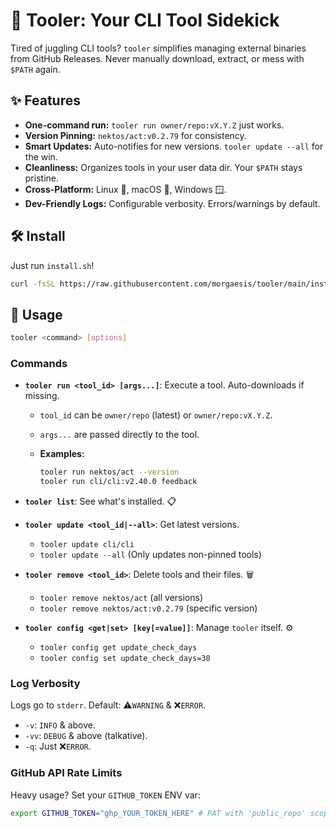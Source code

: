 # 🚀 Tooler: Your CLI Tool Sidekick

Tired of juggling CLI tools? `tooler` simplifies managing external binaries from GitHub Releases.
Never manually download, extract, or mess with `$PATH` again.

## ✨ Features

- **One-command run:** `tooler run owner/repo:vX.Y.Z` just works.
- **Version Pinning:** `nektos/act:v0.2.79` for consistency.
- **Smart Updates:** Auto-notifies for new versions. `tooler update --all` for the win.
- **Cleanliness:** Organizes tools in your user data dir. Your `$PATH` stays pristine.
- **Cross-Platform:** Linux 🐧, macOS 🍎, Windows 🪟.
- **Dev-Friendly Logs:** Configurable verbosity. Errors/warnings by default.

## 🛠️ Install

Just run `install.sh`!

```bash
curl -fsSL https://raw.githubusercontent.com/morgaesis/tooler/main/install.sh | bash -
```

## 🚀 Usage

```bash
tooler <command> [options]
```

### Commands

- **`tooler run <tool_id> [args...]`**: Execute a tool. Auto-downloads if missing.

  - `tool_id` can be `owner/repo` (latest) or `owner/repo:vX.Y.Z`.
  - `args...` are passed directly to the tool.
  - **Examples:**

    ```bash
    tooler run nektos/act --version
    tooler run cli/cli:v2.40.0 feedback
    ```

- **`tooler list`**: See what's installed. 📋

- **`tooler update <tool_id|--all>`**: Get latest versions.

  - `tooler update cli/cli`
  - `tooler update --all` (Only updates non-pinned tools)

- **`tooler remove <tool_id>`**: Delete tools and their files. 🗑️

  - `tooler remove nektos/act` (all versions)
  - `tooler remove nektos/act:v0.2.79` (specific version)

- **`tooler config <get|set> [key[=value]]`**: Manage `tooler` itself. ⚙️
  - `tooler config get update_check_days`
  - `tooler config set update_check_days=30`

### Log Verbosity

Logs go to `stderr`. Default: ⚠️`WARNING` & ❌`ERROR`.

- `-v`: `INFO` & above.
- `-vv`: `DEBUG` & above (talkative).
- `-q`: Just ❌`ERROR`.

### GitHub API Rate Limits

Heavy usage? Set your `GITHUB_TOKEN` ENV var:

```bash
export GITHUB_TOKEN="ghp_YOUR_TOKEN_HERE" # PAT with 'public_repo' scope
```
